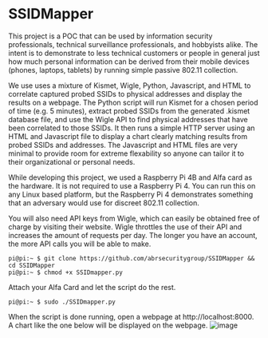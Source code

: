 # SSIDMapper
  This project is a POC that can be used by information security professionals, technical surveillance professionals, and hobbyists alike. The intent is to demonstrate to less technical customers or people in general just how much personal information can be derived from their mobile devices (phones, laptops, tablets) by running simple passive 802.11 collection. 

  We use uses a mixture of Kismet, Wigle, Python, Javascript, and HTML to correlate captured probed SSIDs to physical addresses and display the results on a webpage. The Python script will run Kismet for a chosen period of time (e.g. 5 minutes), extract probed SSIDs from the generated .kismet database file, and use the Wigle API to find physical addresses that have been correlated to those SSIDs. It then runs a simple HTTP server using an HTML and Javascript file to display a chart clearly matching results from probed SSIDs and addresses. The Javascript and HTML files are very minimal to provide room for extreme flexability so anyone can tailor it to their organizational or personal needs.

  While developing this project, we used a Raspberry Pi 4B and Alfa card as the hardware. It is not required to use a Raspberry Pi 4. You can run this on any Linux based platform, but the Raspberry Pi 4 demonstrates something that an adversary would use for discreet 802.11 collection. 

  You will also need API keys from Wigle, which can easily be obtained free of charge by visiting their website. Wigle throttles the use of their API and increases the amount of requests per day. The longer you have an account, the more API calls you will be able to make.

```console
pi@pi:~ $ git clone https://github.com/abrsecuritygroup/SSIDMapper && cd SSIDMapper
pi@pi:~ $ chmod +x SSIDmapper.py
```
Attach your Alfa Card and let the script do the rest.
```console
pi@pi:~ $ sudo ./SSIDmapper.py
```
When the script is done running, open a webpage at http://localhost:8000. A chart like the one below will be displayed on the webpage.
![image](https://github.com/user-attachments/assets/531143ad-338b-4619-ad95-62fef34ccbe1)



